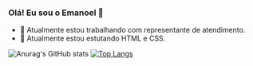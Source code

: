### Olá! Eu sou o Emanoel 👋

- 🔭 Atualmente estou trabalhando com representante de atendimento.
- 📖 Atualmente estou estutando HTML e CSS.

![Anurag's GitHub stats](https://github-readme-stats.vercel.app/api?username=emanoelaleixo&show_icons=true&theme=dark)
[![Top Langs](https://github-readme-stats.vercel.app/api/top-langs/?username=emanoelaleixo&layout=compact=true&theme=dark)](https://github.com/emanoelaleixo/github-readme-stats)
